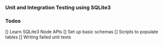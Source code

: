 ### Unit and Integration Testing using SQLite3

### Todos

[] Learn SQLite3 Node APIs
[] Set up basic schemas
[] Scripts to populate tables
[] Writing failed unit tests
